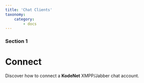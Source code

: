 ```yaml
---
title: 'Chat Clients'
taxonomy:
    category:
        - docs
---
```


### Section 1
# Connect

Discover how to connect a **KodeNet** XMPP/Jabber chat account.
